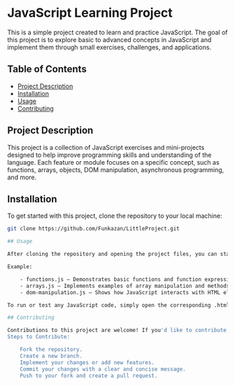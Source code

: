 # JavaScript Learning Project

This is a simple project created to learn and practice JavaScript. The goal of this project is to explore basic to advanced concepts in JavaScript and implement them through small exercises, challenges, and applications.

## Table of Contents
- [Project Description](#project-description)
- [Installation](#installation)
- [Usage](#usage)
- [Contributing](#contributing)

## Project Description

This project is a collection of JavaScript exercises and mini-projects designed to help improve programming skills and understanding of the language. Each feature or module focuses on a specific concept, such as functions, arrays, objects, DOM manipulation, asynchronous programming, and more.

## Installation

To get started with this project, clone the repository to your local machine:

```bash
git clone https://github.com/Funkazan/LittleProject.git

## Usage

After cloning the repository and opening the project files, you can start exploring the JavaScript examples. Each sub-directory or file may contain exercises that focus on a specific JavaScript concept.

Example:

    - functions.js – Demonstrates basic functions and function expressions.
    - arrays.js – Implements examples of array manipulation and methods.
    - dom-manipulation.js – Shows how JavaScript interacts with HTML elements in the DOM.

To run or test any JavaScript code, simply open the corresponding .html file in your browser.

## Contributing

Contributions to this project are welcome! If you'd like to contribute, please fork the repository and create a pull request with your changes.
Steps to Contribute:

    Fork the repository.
    Create a new branch.
    Implement your changes or add new features.
    Commit your changes with a clear and concise message.
    Push to your fork and create a pull request.